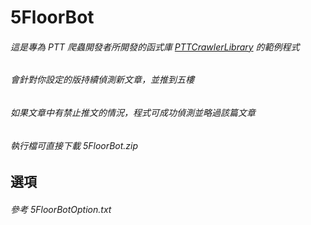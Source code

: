 # 5FloorBot

###### 這是專為 PTT 爬蟲開發者所開發的函式庫 [PTTCrawlerLibrary](https://github.com/Truth0906/PTTCrawlerLibrary) 的範例程式
###### 會針對你設定的版持續偵測新文章，並推到五樓
###### 如果文章中有禁止推文的情況，程式可成功偵測並略過該篇文章

###### 執行檔可直接下載 5FloorBot.zip

選項
-------------------
###### 參考 5FloorBotOption.txt